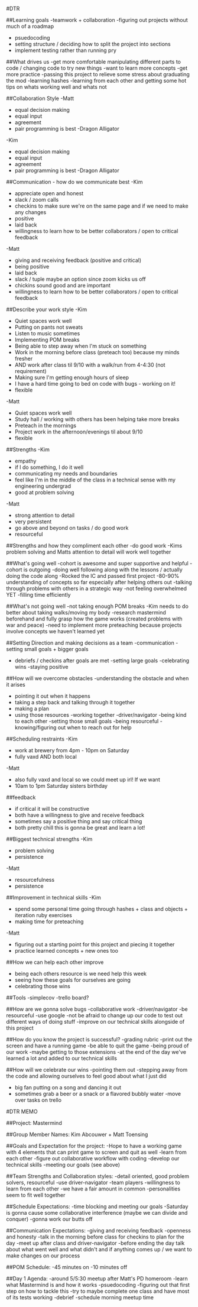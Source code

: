 #DTR

##Learning goals
-teamwork + collaboration
-figuring out projects without much of a roadmap
- psuedocoding
- setting structure / deciding how to split the project into sections
- implement testing rather than running pry

##What drives us
-get more comfortable manipulating different parts to code / changing code to try new things
-want to learn more concepts
-get more practice
-passing this project to relieve some stress about graduating the mod
-learning hashes
-learning from each other and getting some hot tips on whats working well and whats not

##Collaboration Style
-Matt
- equal decision making
- equal input
- agreement
- pair programming is best -Dragon Alligator

-Kim
- equal decision making
- equal input
- agreement
- pair programming is best -Dragon Alligator

##Communication - how do we communicate best
-Kim
- appreciate open and honest
- slack / zoom calls
- checkins to make sure we're on the same page and if we need to make any changes
- positive
- laid back
- willingness to learn how to be better collaborators / open to critical feedback

-Matt
- giving and receiving feedback (positive and critical)
- being positive
- laid back
- slack / tuple maybe an option since zoom kicks us off
- chickins sound good and are important
- willingness to learn how to be better collaborators / open to critical feedback

##Describe your work style
-Kim
- Quiet spaces work well
- Putting on pants not sweats
- Listen to music sometimes
- Implementing POM breaks
- Being able to step away when I'm stuck on something
- Work in the morning before class (preteach too) because my minds fresher
- AND work after class til 9/10 with a walk/run from 4-4:30 (not requirement)
- Making sure I'm getting enough hours of sleep
- I have a hard time going to bed on code with bugs - working on it!
- flexible

-Matt
- Quiet spaces work well
- Study hall / working with others has been helping take more breaks
- Preteach in the mornings
- Project work in the afternoon/evenings
til about 9/10
- flexible

##Strengths
-Kim
- empathy
- if I do something, I do it well
- communicating my needs and boundaries
- feel like I'm in the middle of the class in a technical sense with my engineering undergrad
- good at problem solving

-Matt
- strong attention to detail
- very persistent
- go above and beyond on tasks / do good work
- resourceful

##Strengths and how they compliment each other
-do good work
-Kims problem solving and Matts attention to detail will work well together

##What's going well
-cohort is awesome and super supportive and helpful
-cohort is outgoing
-doing well following along with the lessons / actually doing the code along
-Rocked the IC and passed first project
-80-90% understanding of concepts so far especially after helping others out
-talking through problems with others in a strategic way
-not feeling overwhelmed YET
-filling time efficiently


##What's not going well
-not taking enough POM breaks
-Kim needs to do better about taking walks/moving my body
-research mastermind beforehand and fully grasp how the game works (created problems with war and peace)
-need to implement more preteaching because projects involve concepts we haven't learned yet

##Setting Direction and making decisions as a team
-communication
-setting small goals + bigger goals
- debriefs / checkins after goals are met
-setting large goals
-celebrating wins
-staying positive

##How will we overcome obstacles
-understanding the obstacle and when it arises
- pointing it out when it happens
- taking a step back and talking through it together
- making a plan
- using those resources
-working together
-driver/navigator
-being kind to each other
-setting those small goals
-being resourceful
-knowing/figuring out when to reach out for help

##Scheduling restraints
-Kim
- work at brewery from 4pm - 10pm on Saturday
- fully vaxd AND both local

-Matt
- also fully vaxd and local so we could meet up irl! If we want
- 10am to 1pm Saturday sisters birthday

##feedback
- if critical it will be constructive
- both have a willingness to give and receive feedback
- sometimes say a positive thing and say critical thing
- both pretty chill this is gonna be great and learn a lot!

##Biggest technical strengths
-Kim
- problem solving
- persistence

-Matt
- resourcefulness
- persistence

##Improvement in technical skills
-Kim
- spend some personal time going through hashes + class and objects + iteration ruby exercises
- making time for preteaching

-Matt
- figuring out a starting point for this project and piecing it together
- practice learned concepts + new ones too

##How we can help each other improve
- being each others resource is we need help this week
- seeing how these goals for ourselves are going
- celebrating those wins

##Tools
-simplecov
-trello board?

##How are we gonna solve bugs
-collaborative work
-driver/navigator
-be resourceful
-use google
-not be afraid to change up our code to test out different ways of doing stuff
-improve on our technical skills alongside of this project

##How do you know the project is successful?
-grading rubric
-print out the screen and have a running game
-be able to quit the game
-being proud of our work
-maybe getting to those extensions
-at the end of the day we've learned a lot and added to our technical skills

##How will we celebrate our wins
-pointing them out
-stepping away from the code and allowing ourselves to feel good about what I just did
- big fan putting on a song and dancing it out
- sometimes grab a beer or a snack or a flavored bubbly water
-move over tasks on trello

#DTR MEMO

##Project:
Mastermind

##Group Member Names:
Kim Abcouwer + Matt Toensing

##Goals and Expectation for the project:
-Hope to have a working game with 4 elements that can print game to screen and quit as well
-learn from each other
-figure out collaborative workflow with coding
-develop our technical skills
-meeting our goals (see above)

##Team Strengths and Collaboration styles:
-detail oriented, good problem solvers, resourceful
-use driver-navigator
-team players
-willingness to learn from each other
-we have a fair amount in common
-personalities seem to fit well together

##Schedule Expectations:
-time blocking and meeting our goals
-Saturday is gonna cause some collaborative interference (maybe we can divide and conquer)
-gonna work our butts off

##Communication Expectations:
-giving and receiving feedback
-openness and honesty
-talk in the morning before class for checkins to plan for the day
-meet up after class and driver-navigator
-before ending the day talk about what went well and what didn't and if anything comes up / we want to make changes on our process

##POM Schedule:
-45 minutes on
-10 minutes off

##Day 1 Agenda:
-around 5/5:30 meetup after Matt's PD homeroom
-learn what Mastermind is and how it works
-psuedocoding
-figuring out that first step on how to tackle this
-try to maybe complete one class and have most of its tests working
-debrief
-schedule morning meetup time
